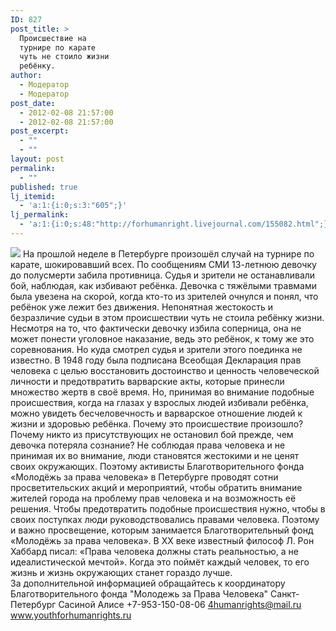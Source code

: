 ```yaml
---
ID: 827
post_title: >
  Происшествие на
  турнире по карате
  чуть не стоило жизни
  ребёнку.
author:
  - Модератор
  - Модератор
post_date:
  - 2012-02-08 21:57:00
  - 2012-02-08 21:57:00
post_excerpt:
  - ""
  - ""
layout: post
permalink:
  - ""
published: true
lj_itemid:
  - 'a:1:{i:0;s:3:"605";}'
lj_permalink:
  - 'a:1:{i:0;s:48:"http://forhumanright.livejournal.com/155082.html";}'
---
```


<img src="http://cs5338.vk.com/u132145096/132409092/x_5b26039f.jpg" /> На прошлой неделе в Петербурге произошёл случай на турнире по карате, шокировавший всех. По сообщениям СМИ 13-летнюю девочку до полусмерти забила противница. Судья и зрители не останавливали бой, наблюдая, как избивают ребёнка.
Девочка с тяжёлыми травмами была увезена на скорой, когда кто-то из зрителей очнулся и понял, что ребёнок уже лежит без движения. Непонятная жестокость и безразличие судьи в этом происшествии чуть не стоила ребёнку жизни. Несмотря на то, что фактически девочку избила соперница, она не может понести уголовное наказание, ведь это ребёнок, к тому же это соревнования. Но куда смотрел судья и зрители этого поединка не известно. 
В 1948 году была подписана Всеобщая Декларация прав человека с целью восстановить достоинство и ценность человеческой личности и предотвратить варварские акты, которые принесли множество жертв в своё время. Но, принимая во внимание подобные происшествия, когда на глазах у взрослых людей избивали ребёнка, можно увидеть бесчеловечность и варварское отношение людей к жизни и здоровью ребёнка. Почему это происшествие произошло? Почему никто из присутствующих не остановил бой прежде, чем девочка потеряла сознание? 
Не соблюдая права человека и не принимая их во внимание, люди становятся жестокими и не ценят своих окружающих. Поэтому активисты Благотворительного фонда «Молодёжь за права человека» в Петербурге проводят сотни просветительских акций и мероприятий, чтобы обратить внимание жителей города на проблему прав человека и на возможность её решения. Чтобы предотвратить подобные происшествия нужно, чтобы в своих поступках люди руководствовались правами человека. Поэтому и важно просвещение, которым занимается Благотворительный фонд «Молодёжь за права человека». 
В ХХ веке известный философ Л. Рон Хаббард писал: «Права человека должны стать реальностью, а не идеалистической мечтой». Когда это поймёт каждый человек, то его жизнь и жизнь окружающих станет гораздо лучше.	
За дополнительной информацией обращайтесь к координатору
Благотворительного фонда
"Молодежь за Права Человека" Санкт-Петербург 
Сасиной Алисе 
+7-953-150-08-06 
4humanrights@mail.ru
www.youthforhumanrights.ru